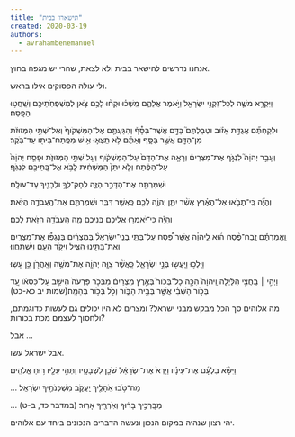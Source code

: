 ```yaml
---
title: "תישארו בבית"
created: 2020-03-19
authors: 
  - avrahambenemanuel
---
```


אנחנו נדרשים להישאר בבית ולא לצאת, שהרי יש מגפה בחוץ.

ולי עולה הפסוקים אילו בראש.

וַיִּקְרָ֥א משֶׁ֛ה לְכָל־זִקְנֵ֥י יִשְׂרָאֵ֖ל וַיֹּ֣אמֶר אֲלֵהֶ֑ם מִֽשְׁכ֗וּ וּקְח֨וּ לָכֶ֥ם צֹ֛אן לְמִשְׁפְּחֹֽתֵיכֶ֖ם וְשַֽׁחֲט֥וּ הַפָּֽסַח׃

וּלְקַחְתֶּ֞ם אֲגֻדַּ֣ת אֵזֹ֗וב וּטְבַלְתֶּם֮ בַּדָּ֣ם אֲשֶׁר־בַּסָּ֯ף֒ וְהִגַּעְתֶּ֤ם אֶל־הַמַּשְׁקֹוף֙ וְאֶל־שְׁתֵּ֣י הַמְּזוּזֹ֔ת מִן־הַדָּ֖ם אֲשֶׁ֣ר בַּסָּ֑ף וְאַתֶּ֗ם לֹ֥א תֵֽצְא֛וּ אִ֥ישׁ מִפֶּֽתַח־בֵּיתֹ֖ו עַד־בֹּֽקֶר׃

וְעָבַ֣ר יְהוָֹה֮ לִנְגֹּ֣ף אֶת־מִצְרַיִם֒ וְרָאָ֤ה אֶת־הַדָּם֙ עַל־הַמַּשְׁקֹ֔וף וְעַ֖ל שְׁתֵּ֣י הַמְּזוּזֹ֑ת וּפָסַ֤ח יְהוָֹה֙ עַל־הַפֶּ֔תַח וְלֹ֤א יִתֵּן֙ הַמַּשְׁחִ֔ית לָבֹ֥א אֶל־בָּֽתֵּיכֶ֖ם לִנְגֹּֽף׃

וּשְׁמַרְתֶּ֖ם אֶת־הַדָּבָ֣ר הַזֶּ֑ה לְחָק־לְךָ֥ וּלְבָנֶ֖יךָ עַד־עֹולָֽם׃

וְהָיָ֞ה כִּֽי־תָבֹ֣אוּ אֶל־הָאָ֗רֶץ אֲשֶׁ֨ר יִתֵּ֧ן יְהוָֹ֛ה לָכֶ֖ם כַּֽאֲשֶׁ֣ר דִּבֵּ֑ר וּשְׁמַרְתֶּ֖ם אֶת־הָֽעֲבֹדָ֥ה הַזֹּֽאת׃

וְהָיָ֕ה כִּי־יֹֽאמְר֥וּ אֲלֵיכֶ֖ם בְּנֵיכֶ֑ם מָ֛ה הָֽעֲבֹדָ֥ה הַזֹּ֖את לָכֶֽם׃

וַֽאֲמַרְתֶּ֡ם זֶֽבַח־פֶּ֨סַח ה֜וּא לַֽיהוָֹ֗ה אֲשֶׁ֣ר פָּ֠סַח עַל־בָּתֵּ֤י בְנֵֽי־יִשְׂרָאֵל֨ בְּמִצְרַ֔יִם בְּנָגְפֹּ֥֯ו אֶת־מִצְרַ֖יִם וְאֶת־בָּתֵּ֣ינוּ הִצִּ֑יל וַיִּקֹּ֥ד הָעָ֖ם וַיִּשְׁתַּֽחֲוֽוּ׃

וַיֵּֽלְכ֥וּ וַיַּֽעֲשׂ֖וּ בְּנֵ֣י יִשְׂרָאֵ֑ל כַּֽאֲשֶׁ֨ר צִוָּ֧ה יְהוָֹ֛ה אֶת־משֶׁ֥ה וְאַֽהֲרֹ֖ן כֵּ֥ן עָשֽׂוּ׃

וַיְהִ֣י ׀ בַּֽחֲצִ֣י הַלַּ֗יְלָה וַֽיהוָֹה֮ הִכָּ֣ה כָל־בְּכֹור֮ בְּאֶ֣רֶץ מִצְרַיִם֒ מִבְּכֹ֤ר פַּרְעֹה֙ הַיּשֵׁ֣ב עַל־כִּסְאֹ֔ו עַ֚ד בְּכֹ֣ור הַשְּׁבִ֔י אֲשֶׁ֖ר בְּבֵ֣ית הַבֹּ֑ור וְכֹ֖ל בְּכֹ֥ור בְּהֵמָֽה׃(שמות יב כא-כט)

מה אלוהים סך הכל מבקש מבני ישראל? ומצרים לא היו יכולים גם לעשות כדוגמתם, ולחסוך לעצמם מכת בכורות?

אבל ...

אבל ישראל עשו.

וַיִּשָּׂ֨א בִלְעָ֜ם אֶת־עֵינָ֗יו וַיַּרְא֙ אֶת־יִשְׂרָאֵ֔ל שֹׁכֵ֖ן לִשְׁבָטָ֑יו וַתְּהִ֥י עָלָ֖יו ר֥וּחַ אֱלֹהִֽים׃

... מַה־טֹּ֥בוּ אֹֽהָלֶ֖יךָ יַֽעֲקֹ֑ב מִשְׁכְּנֹתֶ֖יךָ יִשְׂרָאֵֽל׃

… מְבָֽרְכֶ֣יךָ בָר֔וּךְ וְאֹֽרְרֶ֖יךָ אָרֽוּר׃ (במדבר כד, ב-ט)

יהי רצון שנהיה במקום הנכון ונעשה הדברים הנכונים ביחד עם אלוהים.
